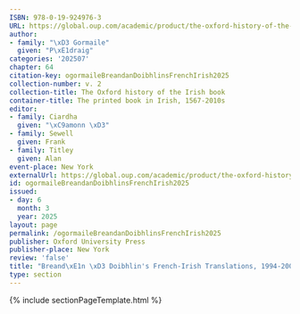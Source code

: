```yaml
---
ISBN: 978-0-19-924976-3
URL: https://global.oup.com/academic/product/the-oxford-history-of-the-irish-book-volume-ii-9780199249763?cc=ge&lang=3n#
author:
- family: "\xD3 Gormaile"
  given: "P\xE1draig"
categories: '202507'
chapter: 64
citation-key: ogormaileBreandanDoibhlinsFrenchIrish2025
collection-number: v. 2
collection-title: The Oxford history of the Irish book
container-title: The printed book in Irish, 1567-2010s
editor:
- family: Ciardha
  given: "\xC9amonn \xD3"
- family: Sewell
  given: Frank
- family: Titley
  given: Alan
event-place: New York
externalUrl: https://global.oup.com/academic/product/the-oxford-history-of-the-irish-book-volume-ii-9780199249763?cc=ge&lang=3n#
id: ogormaileBreandanDoibhlinsFrenchIrish2025
issued:
- day: 6
  month: 3
  year: 2025
layout: page
permalink: /ogormaileBreandanDoibhlinsFrenchIrish2025
publisher: Oxford University Press
publisher-place: New York
review: 'false'
title: "Breand\xE1n \xD3 Doibhlin's French-Irish Translations, 1994-2004"
type: section
---
```

{% include sectionPageTemplate.html %}